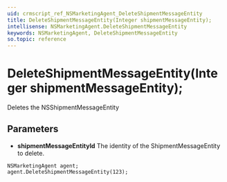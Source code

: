 ```yaml
---
uid: crmscript_ref_NSMarketingAgent_DeleteShipmentMessageEntity
title: DeleteShipmentMessageEntity(Integer shipmentMessageEntity);
intellisense: NSMarketingAgent.DeleteShipmentMessageEntity
keywords: NSMarketingAgent, DeleteShipmentMessageEntity
so.topic: reference
---
```


# DeleteShipmentMessageEntity(Integer shipmentMessageEntity);

Deletes the NSShipmentMessageEntity
 
## Parameters

* **shipmentMessageEntityId** The identity of the ShipmentMessageEntity to delete.

```crmscript
NSMarketingAgent agent;
agent.DeleteShipmentMessageEntity(123);
```

